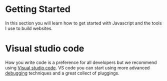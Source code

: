 # Getting Started 

In this section you will learn how to get started with Javascript and the tools I use to build websites.

# Visual studio code

How you write code is a preference for all developers but we recommend using [Visual studio code](https://code.visualstudio.com/). VS code you can start using more advanced [debugging](./DEBUG.md) techniques and a great collect of pluggings.